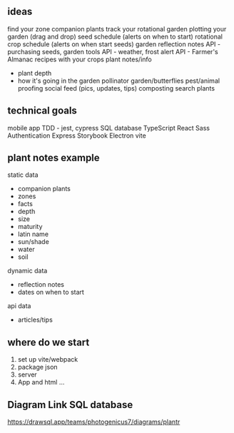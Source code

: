## ideas
find your zone
companion plants
track your rotational garden
plotting your garden (drag and drop)
seed schedule (alerts on when to start)
rotational crop schedule (alerts on when start seeds)
garden reflection notes
API - purchasing seeds, garden tools
API - weather, frost alert
API - Farmer's Almanac
recipes with your crops
plant notes/info
  - plant depth
  - how it's going in the garden
pollinator garden/butterflies
pest/animal proofing
social feed (pics, updates, tips)
composting
search plants

## technical goals
mobile app
TDD - jest, cypress
SQL database
TypeScript
React
Sass
Authentication
Express
Storybook
Electron
vite

## plant notes example
static data
  - companion plants
  - zones
  - facts
  - depth
  - size 
  - maturity
  - latin name
  - sun/shade
  - water
  - soil

dynamic data
  - reflection notes
  - dates on when to start

api data
  - articles/tips



## where do we start
1. set up vite/webpack
2. package json
3. server 
4. App and html
...

## Diagram Link SQL database
https://drawsql.app/teams/photogenicus7/diagrams/plantr 









